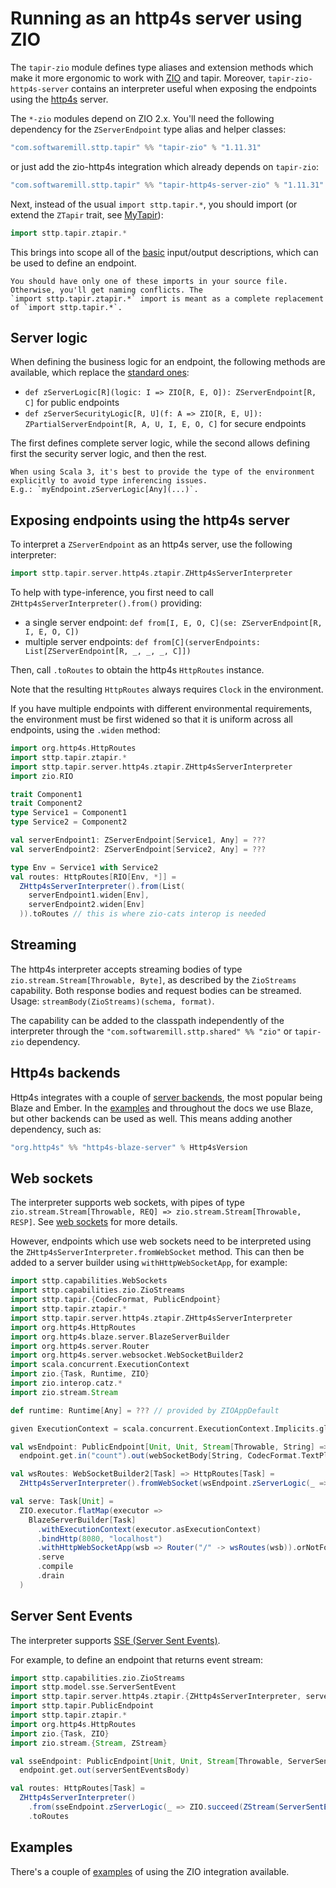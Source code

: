 # Running as an http4s server using ZIO

The `tapir-zio` module defines type aliases and extension methods which make it more ergonomic to work with 
[ZIO](https://zio.dev) and tapir. Moreover, `tapir-zio-http4s-server` contains an interpreter useful when
exposing the endpoints using the [http4s](https://http4s.org) server.

The `*-zio` modules depend on ZIO 2.x.
You'll need the following dependency for the `ZServerEndpoint` type alias and helper classes:

```scala
"com.softwaremill.sttp.tapir" %% "tapir-zio" % "1.11.31"
```

or just add the zio-http4s integration which already depends on `tapir-zio`:

```scala
"com.softwaremill.sttp.tapir" %% "tapir-http4s-server-zio" % "1.11.31"
```

Next, instead of the usual `import sttp.tapir.*`, you should import (or extend the `ZTapir` trait, see [MyTapir](../other/mytapir.md)):

```scala
import sttp.tapir.ztapir.*
```

This brings into scope all of the [basic](../endpoint/basics.md) input/output descriptions, which can be used to define an endpoint.

```{note}
You should have only one of these imports in your source file. Otherwise, you'll get naming conflicts. The
`import sttp.tapir.ztapir.*` import is meant as a complete replacement of `import sttp.tapir.*`.
```

## Server logic

When defining the business logic for an endpoint, the following methods are available, which replace the 
[standard ones](logic.md):

* `def zServerLogic[R](logic: I => ZIO[R, E, O]): ZServerEndpoint[R, C]` for public endpoints
* `def zServerSecurityLogic[R, U](f: A => ZIO[R, E, U]): ZPartialServerEndpoint[R, A, U, I, E, O, C]` for secure endpoints

The first defines complete server logic, while the second allows defining first the security server logic, and then the 
rest.

```{note}
When using Scala 3, it's best to provide the type of the environment explicitly to avoid type inferencing issues.
E.g.: `myEndpoint.zServerLogic[Any](...)`.
```

## Exposing endpoints using the http4s server

To interpret a `ZServerEndpoint` as an http4s server, use the following interpreter:

```scala
import sttp.tapir.server.http4s.ztapir.ZHttp4sServerInterpreter
```

To help with type-inference, you first need to call `ZHttp4sServerInterpreter().from()` providing:

* a single server endpoint: `def from[I, E, O, C](se: ZServerEndpoint[R, I, E, O, C])`
* multiple server endpoints: `def from[C](serverEndpoints: List[ZServerEndpoint[R, _, _, _, C]])`

Then, call `.toRoutes` to obtain the http4s `HttpRoutes` instance. 

Note that the resulting `HttpRoutes` always requires `Clock` in the environment.

If you have multiple endpoints with different environmental requirements, the environment must be first widened
so that it is uniform across all endpoints, using the `.widen` method:

```scala
import org.http4s.HttpRoutes
import sttp.tapir.ztapir.*
import sttp.tapir.server.http4s.ztapir.ZHttp4sServerInterpreter
import zio.RIO

trait Component1
trait Component2
type Service1 = Component1
type Service2 = Component2

val serverEndpoint1: ZServerEndpoint[Service1, Any] = ???                              
val serverEndpoint2: ZServerEndpoint[Service2, Any] = ???

type Env = Service1 with Service2
val routes: HttpRoutes[RIO[Env, *]] =
  ZHttp4sServerInterpreter().from(List(
    serverEndpoint1.widen[Env], 
    serverEndpoint2.widen[Env]
  )).toRoutes // this is where zio-cats interop is needed
```

## Streaming

The http4s interpreter accepts streaming bodies of type `zio.stream.Stream[Throwable, Byte]`, as described by the `ZioStreams`
capability. Both response bodies and request bodies can be streamed. Usage: `streamBody(ZioStreams)(schema, format)`.

The capability can be added to the classpath independently of the interpreter through the
`"com.softwaremill.sttp.shared" %% "zio"` or `tapir-zio` dependency.

## Http4s backends

Http4s integrates with a couple of [server backends](https://http4s.org/v1.0/integrations/), the most popular being
Blaze and Ember. In the [examples](../examples.md) and throughout the docs we use Blaze, but other backends can be used
as well. This means adding another dependency, such as:

```scala
"org.http4s" %% "http4s-blaze-server" % Http4sVersion
```

## Web sockets

The interpreter supports web sockets, with pipes of type `zio.stream.Stream[Throwable, REQ] => zio.stream.Stream[Throwable, RESP]`. 
See [web sockets](../endpoint/websockets.md) for more details.

However, endpoints which use web sockets need to be interpreted using the `ZHttp4sServerInterpreter.fromWebSocket`
method. This can then be added to a server builder using `withHttpWebSocketApp`, for example:

```scala
import sttp.capabilities.WebSockets
import sttp.capabilities.zio.ZioStreams
import sttp.tapir.{CodecFormat, PublicEndpoint}
import sttp.tapir.ztapir.*
import sttp.tapir.server.http4s.ztapir.ZHttp4sServerInterpreter
import org.http4s.HttpRoutes
import org.http4s.blaze.server.BlazeServerBuilder
import org.http4s.server.Router
import org.http4s.server.websocket.WebSocketBuilder2
import scala.concurrent.ExecutionContext
import zio.{Task, Runtime, ZIO}
import zio.interop.catz.*
import zio.stream.Stream

def runtime: Runtime[Any] = ??? // provided by ZIOAppDefault

given ExecutionContext = scala.concurrent.ExecutionContext.Implicits.global

val wsEndpoint: PublicEndpoint[Unit, Unit, Stream[Throwable, String] => Stream[Throwable, String], ZioStreams with WebSockets] =
  endpoint.get.in("count").out(webSocketBody[String, CodecFormat.TextPlain, String, CodecFormat.TextPlain](ZioStreams))

val wsRoutes: WebSocketBuilder2[Task] => HttpRoutes[Task] =
  ZHttp4sServerInterpreter().fromWebSocket(wsEndpoint.zServerLogic(_ => ???)).toRoutes

val serve: Task[Unit] =
  ZIO.executor.flatMap(executor =>
    BlazeServerBuilder[Task]
      .withExecutionContext(executor.asExecutionContext)
      .bindHttp(8080, "localhost")
      .withHttpWebSocketApp(wsb => Router("/" -> wsRoutes(wsb)).orNotFound)
      .serve
      .compile
      .drain
  )
```

## Server Sent Events

The interpreter supports [SSE (Server Sent Events)](https://developer.mozilla.org/en-US/docs/Web/API/Server-sent_events/Using_server-sent_events).

For example, to define an endpoint that returns event stream:

```scala
import sttp.capabilities.zio.ZioStreams
import sttp.model.sse.ServerSentEvent
import sttp.tapir.server.http4s.ztapir.{ZHttp4sServerInterpreter, serverSentEventsBody}
import sttp.tapir.PublicEndpoint
import sttp.tapir.ztapir.*
import org.http4s.HttpRoutes
import zio.{Task, ZIO}
import zio.stream.{Stream, ZStream}

val sseEndpoint: PublicEndpoint[Unit, Unit, Stream[Throwable, ServerSentEvent], ZioStreams] =
  endpoint.get.out(serverSentEventsBody)

val routes: HttpRoutes[Task] =
  ZHttp4sServerInterpreter()
    .from(sseEndpoint.zServerLogic(_ => ZIO.succeed(ZStream(ServerSentEvent(Some("data"), None, None, None)))))
    .toRoutes
```

## Examples

There's a couple of [examples](../examples.md) of using the ZIO integration available.
